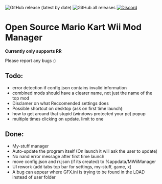 ![GitHub release (latest by date)](https://img.shields.io/github/v/release/patchzyy/CT-MKWII-WPF)
![GitHub all releases](https://img.shields.io/github/downloads/patchzyy/CT-MKWII-WPF/total)
[![Discord](https://img.shields.io/discord/1253384439937896560)](https://discord.gg/vZ7T2wJnsq)

# Open Source Mario Kart Wii Mod Manager


**Currently only supports RR**

Please report any bugs :)

## Todo:
- error detection if config.json contains invalid information
- combined mods should have a clearer name, not just the name of the top mod
- Disclamer on what Reccomended settings does
- Possible shortcut on desktop (ask on first time launch)
- how to get around that stupid (windows protected your pc) popup
- multiple times clicking on update. limit to one

## Done:
- My-stuff manager
- Auto-update the program itself (On launch it will ask the user to update)
- No nand error message after first time launch
- move config.json and rr.json (if its created) to %appdata/MWiiManager
- UI rework (add tabs top bar for settings, my-stuff, game, x)
- A bug can appear where GFX.ini is trying to be found in the LOAD instead of user folder

